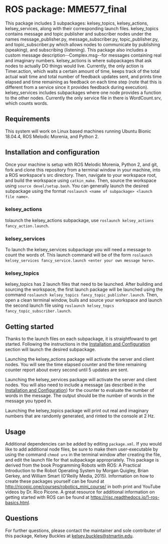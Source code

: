 

# ROS package: MME577_final

This package includes 3 subpackages: kelsey_topics, kelsey_actions, kelsey_services, along with their corresponding launch files.
kelsey_topics contains message and topic publisher and subscriber nodes under the names message_publisher.py, message_subscriber.py, topic_publisher.py, and topic_subscriber.py which allows nodes to communicate by publishing (speaking), and subscribing (listening).
This package also includes a custom message description--Complex.msg--for messages containing real and imaginary numbers.
kelsey_actions is where subpackages that ask nodes to actually DO things would live. Currently, the only action is Timer.action, which waits a certain amount of time, keeps track of the total actual wait time and total number of feedback updates sent, and prints time elapsed and time remaining as feedback on each time step (note that this is different from a service since it provides feedback during execution).
kelsey_services includes subpackages where one node provides a function to the other nodes. Currently the only service file in there is WordCount.srv, which counts words.

## Requirements

This system will work on Linux based machines running Ubuntu Bionic 18.04.4, ROS Melodic Morenia, and Python 2.

## Installation and configuration

Once your machine is setup with ROS Melodic Morenia, Python 2, and git, fork and clone this repository from a terminal window in your machine, into a ROS workspace's src directory. Then, navigate to your workspace root, and build the workspace using `catkin_make`. Then, source the workspace using `source devel/setup.bash`. You can generally launch the desired subpackage using the format `roslaunch <name of subpackage> <launch file name>`. 
### kelsey_actions
tolaunch the kelsey_actions subpackage, use `roslaunch kelsey_actions fancy_action.launch`.
### kelsey_services
To launch the kelsey_services subpackage you will need a message to count the words of. This launch command will be of the form `roslaunch kelsey_services fancy_service.launch <enter your own message here>`. 
### kelsey_topics 
kelsey_topics has 2 launch files that need to be launched. After building and sourcing the workspace, the first launch package will be launched using the command `roslaunch kelsey_topics fancy_topic_publisher.launch`. Then, open a clean terminal window, buils and source your workspace and launch the second launch file using `roslaunch kelsey_topcs fancy_topic_subscriber.launch`.


## Getting started
Thanks to the launch files on each subpackage, it is straightfoward to get started. Following the instructions in the [Installation and Configuration](#installation-and-configuration) section will launch the desired subpackage. 

Launching the kelsey_actions package will activate the server and client nodes. You will see the time elapsed counter and the time remaining counter report about every second until 5 updates are sent.

Launching the kelsey_services package will activate the server and client nodes. You will also need to include a message (as described in the [Installation and Configuration](#installation-and-configuration)) for the counter to evaluate the number of words in the message. The output should be the number of words in the message you typed in. 

Launching the kelsey_topics package will print out real and imaginary numbers that are randomly generated, and rinted to the console at 2 Hz.
## Usage

Additional dependencies can be added by editing `package.xml`. If you would like to add additional node files, be sure to make them user-executable by using the command `chmod u+x` in the terminal window after creating the file, and edit the launch file for that subpackage appropriately. This package is derived from the book Programming Robots with ROS: A Practical Introduction to the Robot Operating System by Morgan Quigley, Brian Gerkey, and William Smart (O’Reilly Media, 2015). Information on how to create these packages yourself can be found at http://ricopic.one/courses/robotics_mini_course/ in both print and YouTube videos by Dr. Rico Picone. A great resource for additional information on getting started with ROS can be found at https://risc.readthedocs.io/1-ros-basics.html.

## Questions
For further questions, please contact the maintainer and sole contributer of this package, Kelsey Buckles at kelsey.buckles@stmartin.edu.


